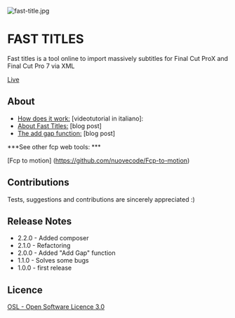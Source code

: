 ![fast-title.jpg](http://www.ilgattohanuovecode.it/images/website/fast-title.jpg)

# FAST TITLES #

Fast titles is a tool online to import massively subtitles for Final Cut ProX and Final Cut Pro 7 via XML


[Live](http://www.ilgattohanuovecode.it/tool/final-cut-fast-titles/index.php)

About
-----
* [How does it work:](https://www.youtube.com/watch?v=1vO2Z66tHMw) [videotutorial in italiano]:
* [About Fast Titles:](http://www.ilgattohanuovecode.it/videotutorial/196-fast-titles-come-importare-sottotitoli-in-final-cut.html) [blog post]
* [The add gap function:](http://www.ilgattohanuovecode.it/videogiochi-e-tecnologie/203-fast-titles-add-gap.html) [blog post]

***See other fcp web tools: ***

[Fcp to motion] (https://github.com/nuovecode/Fcp-to-motion)

Contributions
-------------
Tests, suggestions and contributions are sincerely appreciated :)

Release Notes
-------------

* 2.2.0 - Added composer
* 2.1.0 - Refactoring
* 2.0.0 - Added "Add Gap" function
* 1.1.0 - Solves some bugs
* 1.0.0 - first release

Licence
-------

[OSL - Open Software Licence 3.0](http://opensource.org/licenses/osl-3.0.php)

